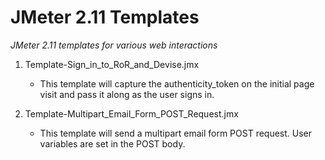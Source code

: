 JMeter 2.11 Templates
=====================
*JMeter 2.11 templates for various web interactions*

1. Template-Sign_in_to_RoR_and_Devise.jmx
     * This template will capture the authenticity_token on the initial page visit and pass it along as the user signs in.
     
2. Template-Multipart_Email_Form_POST_Request.jmx
     * This template will send a multipart email form POST request.  User variables are set in the POST body.
